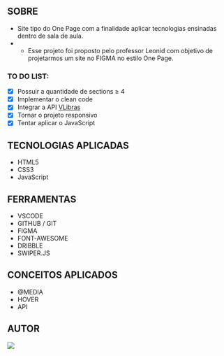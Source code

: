 ## **SOBRE**

- Site tipo do One Page com a finalidade aplicar tecnologias ensinadas dentro de sala de aula.
- - Esse projeto foi proposto pelo professor Leonid com objetivo de projetarmos um site no FIGMA no estilo One Page.

### **TO DO LIST:**

- [x] Possuir a quantidade de sections ≥ 4
- [x] Implementar o clean code
- [X] Integrar a API [VLibras](https://www.gov.br/governodigital/pt-br/vlibras)
- [X] Tornar o projeto responsivo
- [X] Tentar aplicar o JavaScript

## **TECNOLOGIAS APLICADAS**

- HTML5
- CSS3
- JavaScript

## **FERRAMENTAS**

- VSCODE
- GITHUB / GIT
- FIGMA
- FONT-AWESOME
- DRIBBLE
- SWIPER.JS


## **CONCEITOS APLICADOS**

- @MEDIA
- HOVER
- API

## **AUTOR**

 <a href="https://github.com/ma7hs"><img src="https://img.shields.io/badge/DESENVOLVEDOR-Ma7hs-informational?style=for-the-badge&logo=appveyor"></a>
